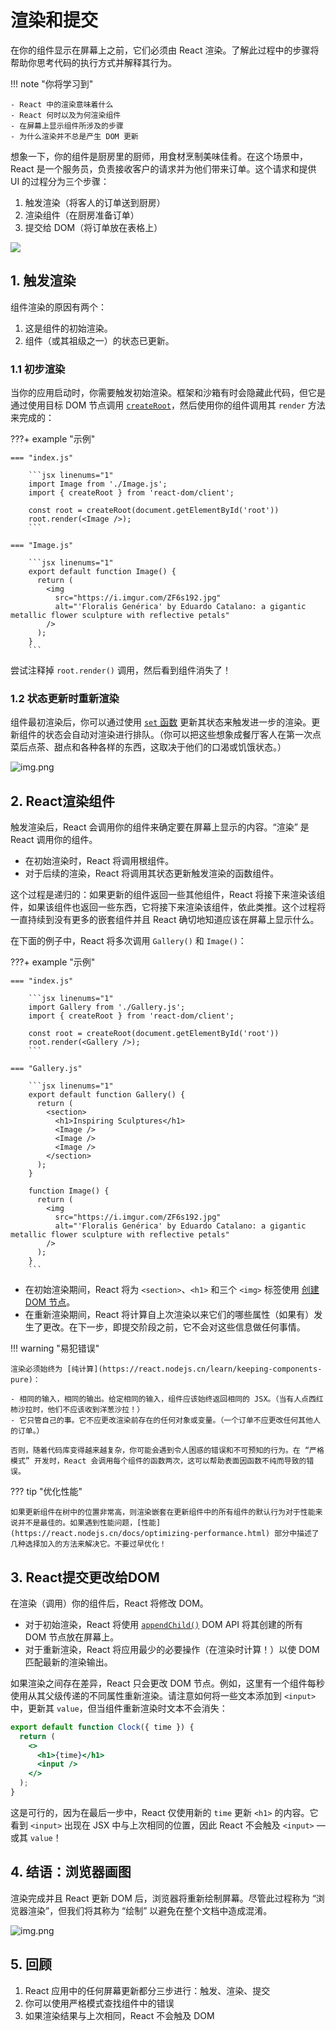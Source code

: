 # 渲染和提交

在你的组件显示在屏幕上之前，它们必须由 React 渲染。了解此过程中的步骤将帮助你思考代码的执行方式并解释其行为。

!!! note "你将学习到"

    - React 中的渲染意味着什么
    - React 何时以及为何渲染组件
    - 在屏幕上显示组件所涉及的步骤
    - 为什么渲染并不总是产生 DOM 更新

想象一下，你的组件是厨房里的厨师，用食材烹制美味佳肴。在这个场景中，React 是一个服务员，负责接收客户的请求并为他们带来订单。这个请求和提供 UI 的过程分为三个步骤：

1. 触发渲染（将客人的订单送到厨房）
2. 渲染组件（在厨房准备订单）
3. 提交给 DOM（将订单放在表格上）

![](https://mingminyu.github.io/webassets/images/20250607/42.png)

## 1. 触发渲染

组件渲染的原因有两个：

1. 这是组件的初始渲染。
2. 组件（或其祖级之一）的状态已更新。

### 1.1 初步渲染

当你的应用启动时，你需要触发初始渲染。框架和沙箱有时会隐藏此代码，但它是通过使用目标 DOM 节点调用 [`createRoot`](https://react.nodejs.cn/reference/react-dom/client/createRoot)，然后使用你的组件调用其 `render` 方法来完成的：

???+ example "示例"
    
    === "index.js"
    
        ```jsx linenums="1"
        import Image from './Image.js';
        import { createRoot } from 'react-dom/client';
        
        const root = createRoot(document.getElementById('root'))
        root.render(<Image />);
        ```
    
    === "Image.js"
    
        ```jsx linenums="1"
        export default function Image() {
          return (
            <img
              src="https://i.imgur.com/ZF6s192.jpg"
              alt="'Floralis Genérica' by Eduardo Catalano: a gigantic metallic flower sculpture with reflective petals"
            />
          );
        }
        ```

尝试注释掉 `root.render()` 调用，然后看到组件消失了！

### 1.2 状态更新时重新渲染

组件最初渲染后，你可以通过使用 [`set` 函数](https://react.nodejs.cn/reference/react/useState#setstate) 更新其状态来触发进一步的渲染。更新组件的状态会自动对渲染进行排队。（你可以把这些想象成餐厅客人在第一次点菜后点茶、甜点和各种各样的东西，这取决于他们的口渴或饥饿状态。）

![img.png](https://mingminyu.github.io/webassets/images/20250607/33.png)

## 2. React渲染组件

触发渲染后，React 会调用你的组件来确定要在屏幕上显示的内容。“渲染” 是 React 调用你的组件。

- 在初始渲染时，React 将调用根组件。
- 对于后续的渲染，React 将调用其状态更新触发渲染的函数组件。

这个过程是递归的：如果更新的组件返回一些其他组件，React 将接下来渲染该组件，如果该组件也返回一些东西，它将接下来渲染该组件，依此类推。这个过程将一直持续到没有更多的嵌套组件并且 React 确切地知道应该在屏幕上显示什么。

在下面的例子中，React 将多次调用 `Gallery()` 和 `Image()`：


???+ example "示例"
    
    === "index.js"
    
        ```jsx linenums="1"
        import Gallery from './Gallery.js';
        import { createRoot } from 'react-dom/client';
        
        const root = createRoot(document.getElementById('root'))
        root.render(<Gallery />);
        ```
    
    === "Gallery.js"
    
        ```jsx linenums="1"
        export default function Gallery() {
          return (
            <section>
              <h1>Inspiring Sculptures</h1>
              <Image />
              <Image />
              <Image />
            </section>
          );
        }
        
        function Image() {
          return (
            <img
              src="https://i.imgur.com/ZF6s192.jpg"
              alt="'Floralis Genérica' by Eduardo Catalano: a gigantic metallic flower sculpture with reflective petals"
            />
          );
        }
        ```

- 在初始渲染期间，React 将为 `<section>`、`<h1>` 和三个 `<img>` 标签使用 [创建 DOM 节点](https://web.nodejs.cn/docs/Web/API/Document/createElement)。
- 在重新渲染期间，React 将计算自上次渲染以来它们的哪些属性（如果有）发生了更改。在下一步，即提交阶段之前，它不会对这些信息做任何事情。

!!! warning "易犯错误"

    渲染必须始终为 [纯计算](https://react.nodejs.cn/learn/keeping-components-pure)：
    
    - 相同的输入，相同的输出。给定相同的输入，组件应该始终返回相同的 JSX。（当有人点西红柿沙拉时，他们不应该收到洋葱沙拉！）
    - 它只管自己的事。它不应更改渲染前存在的任何对象或变量。（一个订单不应更改任何其他人的订单。）
    
    否则，随着代码库变得越来越复杂，你可能会遇到令人困惑的错误和不可预知的行为。在 “严格模式” 开发时，React 会调用每个组件的函数两次，这可以帮助表面因函数不纯而导致的错误。

??? tip "优化性能"

    如果更新组件在树中的位置非常高，则渲染嵌套在更新组件中的所有组件的默认行为对于性能来说并不是最佳的。如果遇到性能问题，[性能](https://react.nodejs.cn/docs/optimizing-performance.html) 部分中描述了几种选择加入的方法来解决它。不要过早优化！

## 3. React提交更改给DOM

在渲染（调用）你的组件后，React 将修改 DOM。

- 对于初始渲染，React 将使用 [`appendChild()`](https://web.nodejs.cn/docs/Web/API/Node/appendChild) DOM API 将其创建的所有 DOM 节点放在屏幕上。
- 对于重新渲染，React 将应用最少的必要操作（在渲染时计算！）以使 DOM 匹配最新的渲染输出。

如果渲染之间存在差异，React 只会更改 DOM 节点。例如，这里有一个组件每秒使用从其父级传递的不同属性重新渲染。请注意如何将一些文本添加到 `<input>` 中，更新其 `value`，但当组件重新渲染时文本不会消失：

```jsx linenums="1" title="Clock.js"
export default function Clock({ time }) {
  return (
    <>
      <h1>{time}</h1>
      <input />
    </>
  );
}
```

这是可行的，因为在最后一步中，React 仅使用新的 `time` 更新 `<h1>` 的内容。它看到 `<input>` 出现在 JSX 中与上次相同的位置，因此 React 不会触及 `<input>` — 或其 `value`！

## 4. 结语：浏览器画图

渲染完成并且 React 更新 DOM 后，浏览器将重新绘制屏幕。尽管此过程称为 “浏览器渲染”，但我们将其称为 “绘制” 以避免在整个文档中造成混淆。

![img.png](https://mingminyu.github.io/webassets/images/20250607/34.png)

## 5. 回顾

1. React 应用中的任何屏幕更新都分三步进行：触发、渲染、提交
2. 你可以使用严格模式查找组件中的错误
3. 如果渲染结果与上次相同，React 不会触及 DOM